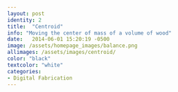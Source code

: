 ```yaml
---
layout: post
identity: 2
title:  "Centroid"
info: "Moving the center of mass of a volume of wood"
date:   2014-06-01 15:20:19 -0500
image: /assets/homepage_images/balance.png
allimages: /assets/images/centroid/
color: "black"
textcolor: "white"
categories:
- Digital Fabrication
---
```



